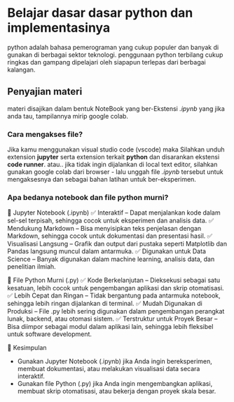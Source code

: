 # Belajar dasar dasar python dan implementasinya

python adalah bahasa pemerograman yang cukup populer dan banyak di gunakan di berbagai sektor teknologi.
penggunaan python terbilang cukup ringkas dan gampang dipelajari oleh siapapun terlepas dari berbagai kalangan.

## Penyajian materi

materi disajikan dalam bentuk NoteBook yang ber-Ekstensi *.ipynb* yang jika anda tau, tampilannya mirip google colab.

### Cara mengakses file?

Jika kamu menggunakan visual studio code (vscode) maka Silahkan unduh extension **jupyter** serta extension terkait **python** dan disarankan ekstensi **code runner**.
atau..
jika tidak ingin dijalankan di local text editor, silahkan gunakan google colab dari browser - lalu unggah file *.ipynb* tersebut untuk mengaksesnya dan sebagai bahan latihan untuk ber-eksperimen.

### Apa bedanya notebook dan file python murni?
🔹 Jupyter Notebook (.ipynb)
✅ Interaktif – Dapat menjalankan kode dalam sel-sel terpisah, sehingga cocok untuk eksperimen dan analisis data.
✅ Mendukung Markdown – Bisa menyisipkan teks penjelasan dengan Markdown, sehingga cocok untuk dokumentasi dan presentasi hasil.
✅ Visualisasi Langsung – Grafik dan output dari pustaka seperti Matplotlib dan Pandas langsung muncul dalam antarmuka.
✅ Digunakan untuk Data Science – Banyak digunakan dalam machine learning, analisis data, dan penelitian ilmiah.

🔹 File Python Murni (.py)
✅ Kode Berkelanjutan – Dieksekusi sebagai satu kesatuan, lebih cocok untuk pengembangan aplikasi dan skrip otomatisasi.
✅ Lebih Cepat dan Ringan – Tidak bergantung pada antarmuka notebook, sehingga lebih ringan dijalankan di terminal.
✅ Mudah Digunakan di Produksi – File .py lebih sering digunakan dalam pengembangan perangkat lunak, backend, atau otomasi sistem.
✅ Terstruktur untuk Proyek Besar – Bisa diimpor sebagai modul dalam aplikasi lain, sehingga lebih fleksibel untuk software development.

🔎 Kesimpulan
- Gunakan Jupyter Notebook (.ipynb) jika Anda ingin bereksperimen, membuat dokumentasi, atau melakukan visualisasi data secara interaktif.
- Gunakan file Python (.py) jika Anda ingin mengembangkan aplikasi, membuat skrip otomatisasi, atau bekerja dengan proyek skala besar.

